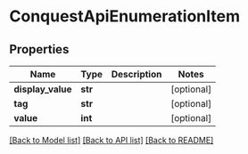 # ConquestApiEnumerationItem

## Properties
Name | Type | Description | Notes
------------ | ------------- | ------------- | -------------
**display_value** | **str** |  | [optional] 
**tag** | **str** |  | [optional] 
**value** | **int** |  | [optional] 

[[Back to Model list]](../README.md#documentation-for-models) [[Back to API list]](../README.md#documentation-for-api-endpoints) [[Back to README]](../README.md)



